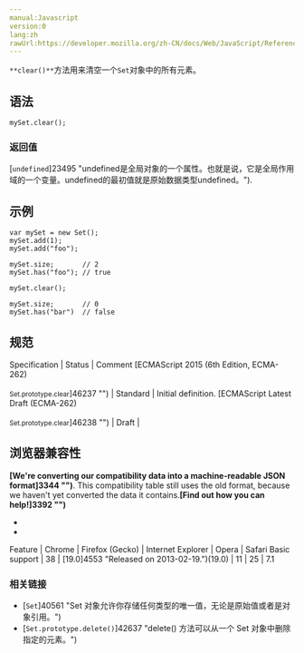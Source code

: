 ```yaml
---
manual:Javascript
version:0
lang:zh
rawUrl:https://developer.mozilla.org/zh-CN/docs/Web/JavaScript/Reference/Global_Objects/Set/clear#
---
```






`**clear()**`方法用来清空一个`Set`对象中的所有元素。


## 语法<a name="Syntax"></a>

```
mySet.clear();

```

### 返回值<a name="返回值"></a>


[`undefined`]23495 "undefined是全局对象的一个属性。也就是说，它是全局作用域的一个变量。undefined的最初值就是原始数据类型undefined。").


## 示例<a name="Examples"></a>

```
var mySet = new Set();
mySet.add(1);
mySet.add("foo");

mySet.size;       // 2
mySet.has("foo"); // true

mySet.clear();

mySet.size;       // 0
mySet.has("bar")  // false
```

## 规范<a name="规范"></a>

Specification | Status | Comment 
[ECMAScript 2015 (6th Edition, ECMA-262)<br></br><small>Set.prototype.clear</small>]46237 "") | Standard | Initial definition. 
[ECMAScript Latest Draft (ECMA-262)<br></br><small>Set.prototype.clear</small>]46238 "") | Draft |  


## 浏览器兼容性<a name="浏览器兼容性"></a>


**[We&#39;re converting our compatibility data into a machine-readable JSON format]3344 "")**. This compatibility table still uses the old format, because we haven&#39;t yet converted the data it contains.**[Find out how you can help!]3392 "")**


* 
* 

Feature | Chrome | Firefox (Gecko) | Internet Explorer | Opera | Safari 
Basic support | 38 | [19.0]4553 "Released on 2013-02-19.")(19.0) | 11 | 25 | 7.1 




### **相关链接**<a name="相关链接"></a>

* [`Set`]40561 "Set 对象允许你存储任何类型的唯一值，无论是原始值或者是对象引用。")
* [`Set.prototype.delete()`]42637 "delete() 方法可以从一个 Set 对象中删除指定的元素。")



